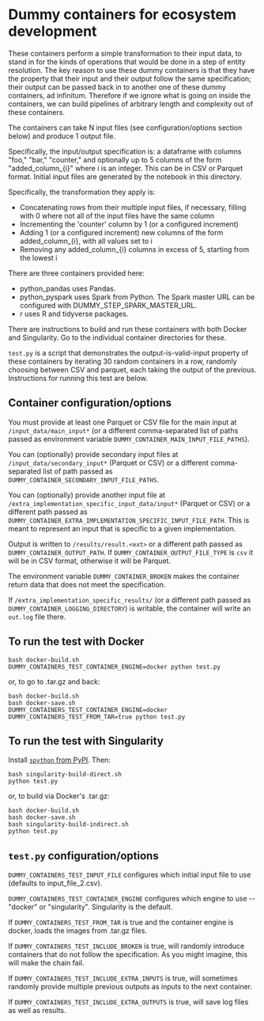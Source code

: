 # Dummy containers for ecosystem development

These containers perform a simple transformation to their input data,
to stand in for the kinds of operations that would be done in a step of entity resolution.
The key reason to use these dummy containers is that they have the property that their
input and their output follow the same specification; their output can be passed back in to another
one of these dummy containers, ad infinitum.
Therefore if we ignore what is going on inside the containers, we can build
pipelines of arbitrary length and complexity out of these containers.

The containers can take N input files (see configuration/options section below) and produce 1 output file.

Specifically, the input/output specification is: a dataframe
with columns "foo," "bar," "counter," and optionally up to 5 columns of
the form "added_column_{i}" where i is an integer.
This can be in CSV or Parquet format.
Initial input files are generated by the notebook in this directory.

Specifically, the transformation they apply is:

- Concatenating rows from their multiple input files, if necessary, filling with 0 where not all of the input files have the same column
- Incrementing the 'counter' column by 1 (or a configured increment)
- Adding 1 (or a configured increment) new columns of the form added_column_{i}, with all values set to i
- Removing any added_column_{i} columns in excess of 5, starting from the lowest i

There are three containers provided here:

- python_pandas uses Pandas.
- python_pyspark uses Spark from Python. The Spark master URL can be configured with DUMMY_STEP_SPARK_MASTER_URL.
- r uses R and tidyverse packages.

There are instructions to build and run these containers with both Docker and Singularity.
Go to the individual container directories for these.

`test.py` is a script that demonstrates the output-is-valid-input property of these containers by iterating
30 random containers in a row, randomly choosing between CSV and parquet, each taking the output of the previous.
Instructions for running this test are below.

## Container configuration/options

You must provide at least one Parquet or CSV file for the main input at `/input_data/main_input*` (or a different comma-separated list of paths passed as environment variable `DUMMY_CONTAINER_MAIN_INPUT_FILE_PATHS`).

You can (optionally) provide secondary input files at `/input_data/secondary_input*` (Parquet or CSV) or a different comma-separated list of path passed as `DUMMY_CONTAINER_SECONDARY_INPUT_FILE_PATHS`.

You can (optionally) provide another input file at `/extra_implementation_specific_input_data/input*` (Parquet or CSV) or a different path passed as `DUMMY_CONTAINER_EXTRA_IMPLEMENTATION_SPECIFIC_INPUT_FILE_PATH`.
This is meant to represent an input that is specific to a given implementation.

Output is written to `/results/result.<ext>` or a different path passed as `DUMMY_CONTAINER_OUTPUT_PATH`.
If `DUMMY_CONTAINER_OUTPUT_FILE_TYPE` is `csv` it will be in CSV format, otherwise it will be Parquet.

The environment variable `DUMMY_CONTAINER_BROKEN` makes the container return data that does not meet the specification.

If `/extra_implementation_specific_results/` (or a different path passed as `DUMMY_CONTAINER_LOGGING_DIRECTORY`) is writable,
the container will write an `out.log` file there.

## To run the test with Docker

```
bash docker-build.sh
DUMMY_CONTAINERS_TEST_CONTAINER_ENGINE=docker python test.py
```

or, to go to .tar.gz and back:

```
bash docker-build.sh
bash docker-save.sh
DUMMY_CONTAINERS_TEST_CONTAINER_ENGINE=docker DUMMY_CONTAINERS_TEST_FROM_TAR=true python test.py
```

## To run the test with Singularity

Install [`spython` from PyPI](https://github.com/singularityhub/singularity-cli). Then:

```
bash singularity-build-direct.sh
python test.py
```

or, to build via Docker's .tar.gz:

```
bash docker-build.sh
bash docker-save.sh
bash singularity-build-indirect.sh
python test.py
```

## `test.py` configuration/options

`DUMMY_CONTAINERS_TEST_INPUT_FILE` configures which initial input file to use (defaults to input_file_2.csv).

`DUMMY_CONTAINERS_TEST_CONTAINER_ENGINE` configures which engine to use -- "docker" or "singularity". Singularity is the default.

If `DUMMY_CONTAINERS_TEST_FROM_TAR` is true and the container engine is docker, loads the images from .tar.gz files.

If `DUMMY_CONTAINERS_TEST_INCLUDE_BROKEN` is true, will randomly introduce containers that do not follow the specification.
As you might imagine, this will make the chain fail.

If `DUMMY_CONTAINERS_TEST_INCLUDE_EXTRA_INPUTS` is true, will sometimes randomly provide multiple previous outputs as inputs
to the next container.

If `DUMMY_CONTAINERS_TEST_INCLUDE_EXTRA_OUTPUTS` is true, will save log files as well as results.